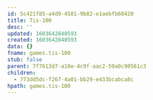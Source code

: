 ```yaml
---
id: 5c421f85-a4d9-4581-9b82-e1aebfb60420
title: Tis-100
desc: ''
updated: 1603642840593
created: 1603642840593
data: {}
fname: games.tis-100
stub: false
parent: 7f7613d7-a18e-4c9f-aac2-59a0c98561c3
children:
  - 773dd5dc-f267-4a01-bb29-e433bcabca8c
hpath: games.tis-100
---
```


